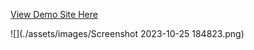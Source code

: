 [View Demo Site Here](https://daniel-aliphon.github.io/E-Commerce-Store-Front/)

![](./assets/images/Screenshot 2023-10-25 184823.png)
